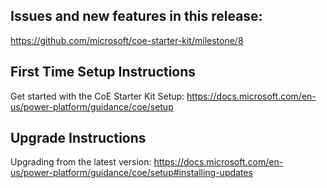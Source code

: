 ## Issues and new features in this release:
https://github.com/microsoft/coe-starter-kit/milestone/8

## First Time Setup Instructions
Get started with the CoE Starter Kit Setup: https://docs.microsoft.com/en-us/power-platform/guidance/coe/setup

## Upgrade Instructions
Upgrading from the latest version: https://docs.microsoft.com/en-us/power-platform/guidance/coe/setup#installing-updates